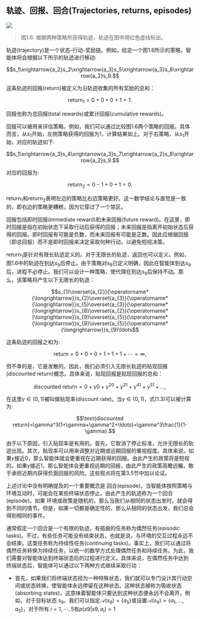 ## 轨迹、回报、回合(Trajectories, returns, episodes)

 ![](../img/01/8.png)
 > 图1.6: 根据两种策略所获得轨迹，轨迹在图中用红色虚线标出。

轨迹(trajectory)是一个状态-行动-奖励链。例如，给定一个图1.6所示的策略，智能体将会根据以下所示的轨迹进行移动: 

$$s_1\xrightarrow{a_2}s_2\xrightarrow{a_3}s_5\xrightarrow{a_3}s_8\xrightarrow{a_2}s_9.$$

这条轨迹的回报(return)被定义为沿轨迹收集的所有奖励的总和：

$$\mathrm{return}_1=0+0+0+1=1.\tag{1.1}$$

回报也称为总回报(total rewards)或累计回报(cumulative rewards)。

回报可以被用来评估策略。例如，我们可以通过比较图1.6两个策略的回报。具体而言，从$s_1$开始，左侧策略获得的回报为$1$，计算结果如上。对于右策略，从$s_1$开始，对应的轨迹如下: 

$$s_1\xrightarrow{a_3}s_4\xrightarrow{a_3}s_7\xrightarrow{a_2}s_8\xrightarrow{a_2}s_9.$$

对应的回报为:

$$\mathrm{return}_2=0-1+0+1=0.\tag{1.2}$$

$\mathrm{return}_1$和$\mathrm{return}_2$表明左边的策略比右边策略更好。这一数学结论与直觉是一致的，即右边的策略更糟糕，因为它穿过了一个禁区。

回报包括即时回报(immediate reward)和未来回报(future reward)。在这里，即时回报是指在初始状态下采取行动后获得的回报；未来回报是指离开初始状态后获得的回报。即时回报有可能是负数，而未来回报有可能是正数。因此应根据回报（即总回报）而不是即时回报来决定采取何种行动，以避免短视决策。

$return_1$是针对有限长轨迹定义的。对于无限长的轨迹，返回也可以定义。例如，图1.6中的轨迹在到达$s_9$后停止。由于策略对$s_9$已定义明确，因此在智能体到达$s_9$后，进程不必停止。我们可以设计一种策略，使代理在到达$s_9$后保持不动。那么，该策略将产生以下无限长的轨迹：

$$s_{1}\overset{a_{2}}{\operatorname*{\longrightarrow}}s_{2}\overset{a_{3}}{\operatorname*{\longrightarrow}}s_{5}\overset{a_{3}}{\operatorname*{\longrightarrow}}s_{8}\overset{a_{2}}{\operatorname*{\longrightarrow}}s_{9}\overset{a_{5}}{\operatorname*{\longrightarrow}}s_{9}\overset{a_{5}}{\operatorname*{\longrightarrow}}s_{9}\ldots$$

这条轨迹的回报之和为:

$$\mathrm{return}=0+0+0+1+1+1+\cdots=\infty,$$

但不幸的是，它是发散的。因此，我们必须引入无限长轨迹的贴现回报(discounted return)概念。具体来说，贴现回报是贴现回报的总和：

$$\text{discounted return}=0+\gamma0+\gamma^20+\gamma^31+\gamma^41+\gamma^51+\ldots,\tag{1.3}$$

在这里$\gamma \in (0,1)$被叫做贴现率(discount rate)。当$\gamma \in (0,1)$，式(1.3)可以被计算为:

$$\text{discounted return}=\gamma^3(1+\gamma+\gamma^2+\ldots)=\gamma^3\frac{1}{1-\gamma}.$$

由于以下原因，引入贴现率是有用的。首先，它取消了停止标准，允许无限长的轨迹出现。其次，贴现率可以用来调整对近期或远期回报的重视程度。具体来说，如果$\gamma$接近$0$，那么智能体就会更重视在近期获得的回报。由此产生的政策将是短视的。如果$\gamma$接近$1$，那么智能体会更重视远期的回报，由此产生的政策高瞻远瞩，敢于承担近期内获得负面回报的风险。这些观点将在第3.5节中加以论证。

上述讨论中没有明确提及的一个重要概念是
回合(episode)。当智能体按照策略与环境互动时，可能会在某些终端状态停止。由此产生的轨迹称为一个回合(episode)。如果
环境或政策是随机的，那么当我们从相同的状态出发时，就会得到不同的情节。但是，如果一切都是确定性的，那么从相同的状态出发，我们总会得到相同的事件。

通常假定一个回合是一个有限的轨迹。有插曲的任务称为偶然任务(episodic tasks)。不过，有些任务可能没有结束状态，也就是说，与环境的交互过程永远不会结束。这类任务称为持续性任务(continuing tasks)。事实上，我们可以通过将偶然任务转换为持续任务，以统一的数学方式处理偶然任务和持续任务。为此，我们需要对智能体达到终端状态后的过程进行定义。具体来说，在偶然任务中达到
终端状态后，智能体可以通过以下两种方式继续采取行动：

- 首先，如果我们将终端状态视为一种特殊状态，我们就可以专门设计其行动空间或状态转换，使智能体永远停留在这种状态。这种状态被称为吸收状态(absorbing states)，这意味着智能体只要达到这种状态便永远不会离开。例如，对于目标状态 $s_9$，我们可以指定$\mathcal{A}(s_{9})=\{a_{5}\}$或设置$\mathcal{A}(s_9)=\{a_1,\ldots,a_5\}$，对于所有 $i=1,\cdots,5$有$p(s9|s9,a_i)= 1$



